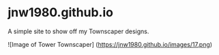 # jnw1980.github.io
A simple site to show off my Townscaper designs.

![Image of Tower Townscaper]
(https://jnw1980.github.io/images/17.png)
